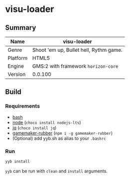 # visu-loader

## Summary

|Name    |visu-loader                         |
|--------|--------------------------------------|
|Genre   |Shoot 'em up, Bullet hell, Rythm game.|
|Platform|HTML5                                 |
|Engine  |GMS:2 with framework `horizon-core`   |
|Version |0.0.100                               |

## Build

### Requirements
- [bash](https://gitforwindows.org/)
- [node](https://nodejs.org/en/) (`choco install nodejs-lts`)
- [jq]() (`choco install jq`)
- [gamemaker-rubber]() (`npm i -g gamemaker-rubber`)
- (Optional) add yyb.sh as alias to your `.bashrc`

### Run
```bash
yyb install
```
`yyb` can be run with `clean` and `install` arguments.
